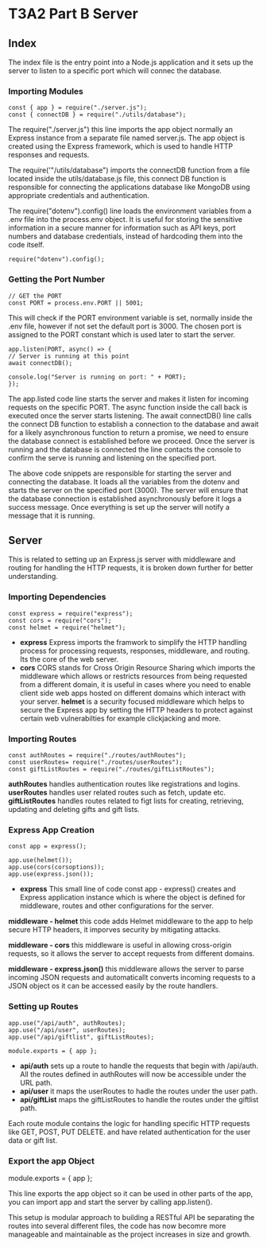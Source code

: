 # T3A2 Part B Server

## Index
The index file is the entry point into a Node.js application and it sets up the server to listen to a specific port which will connec the database.

### Importing Modules

    const { app } = require("./server.js");
    const { connectDB } = require("./utils/database");

The require("./server.js") this line imports the app object normally an Express instance from a separate file named server.js. The app object is created using the Express framework, which is used to handle HTTP responses and requests.

The require('"/utils/database") imports the connectDB function from a file located inside the utils/database.js file, this connect DB function is responsible for connecting the applications database like MongoDB using appropriate credentials and authentication.

The require("dotenv").config() line loads the environment variables from a .env file into the process.env object. It is useful for storing the sensitive information in a secure manner for information such as API keys, port numbers and database credentials, instead of hardcoding them into the code itself.

    require("dotenv").config();

### Getting the Port Number

    // GET the PORT
    const PORT = process.env.PORT || 5001;

This will check if the PORT environment variable is set, normally inside the .env file, however if not set the default port is 3000. The chosen port is assigned to the PORT constant which is used later to start the server.

    app.listen(PORT, async() => {
    // Server is running at this point
    await connectDB();

    console.log("Server is running on port: " + PORT);
    });


The app.listed code line starts the server and makes it listen for incoming requests on the specific PORT. The async function inside the call back is executed once the server starts listening. The await connectDB() line calls the connect DB function to establish a connection to the database and await for a likely asynchronous function to return a promise, we need to ensure the database connect is established before we proceed. Once the server is running and the database is connected the line contacts the console to confirm the serve is running and listening on the specified port.

The above code snippets are responsible for starting the server and connecting the database. It loads all the variables from the dotenv and starts the server on the specified port (3000). The server will ensure that the database connection is established asynchronously before it logs a success message.  Once everything is set up the server will notify a message that it is running.

## Server
This is related to setting up an Express.js server with middleware and routing for handling the HTTP requests, it is broken down further for better understanding.

### Importing Dependencies

    const express = require("express");
    const cors = require("cors");
    const helmet = require("helmet");

- <b>express</b>
Express imports the framwork to simplify the HTTP handling process for processing requests, responses, middleware, and routing. Its the core of the web server.
- <b>cors</b>
CORS stands for Cross Origin Resource Sharing which imports the middleware which allows or restricts resources from being requested from a different domain, it is useful in cases where you need to enable client side web apps hosted on different domains which interact with your server.
<b>helmet</b> is a security focused middleware which helps to secure the Express app by setting the HTTP headers to protect against certain web vulnerabilties for example clickjacking and more.

### Importing Routes

    const authRoutes = require("./routes/authRoutes");
    const userRoutes= require("./routes/userRoutes");
    const giftListRoutes = require("./routes/giftListRoutes");

<b>authRoutes</b> handles authentication routes like registrations and logins.
<b>userRoutes</b> handles user related routes such as fetch, update etc.
<b>giftListRoutes</b> handles routes related to figt lists for creating, retrieving, updating and deleting gifts and gift lists.

### Express App Creation

    const app = express();

    app.use(helmet());
    app.use(cors(corsoptions));
    app.use(express.json());

- <b> express</b>
This small line of code const app - express() creates and Express application instance which is where the object is defined for middleware, routes and other configurations for the server.

<b>middleware - helmet</b> this code adds Helmet middleware to the app to help secure HTTP headers, it imporves security by mitigating attacks.

<b>middleware - cors</b> this middleware is useful in allowing cross-origin requests, so it allows the server to accept requests from different domains.

<b>middleware - express.json()</b> this middleware allows the server to parse incoming JSON requests and automaticallt converts incoming requests to a JSON object os it can be accessed easily by the route handlers.

### Setting up Routes

    app.use("/api/auth", authRoutes);
    app.use("/api/user", userRoutes);
    app.use("/api/giftlist", giftListRoutes);

    module.exports = { app };

- <b>api/auth</b> sets up a route to handle the requests that begin with /api/auth. All the routes defined in authRoutes will now be accessible under the URL path.
- <b>api/user</b> it maps the userRoutes to hadle the routes under the user path.
- <b>api/giftList</b> maps the giftListRoutes to handle the routes under the giftlist path.

Each route module contains the logic for handling specific HTTP requests like GET, POST, PUT DELETE. and have related authentication for the user data or gift list.

### Export the app Object

module.exports = { app };

This line exports the app object so it can be used in other parts of the app, you can import app and start the server by calling app.listen().

This setup is modular approach to building a RESTful API be separating the routes into several different files, the code has now becomre more manageable and maintainable as the project increases in size and growth.